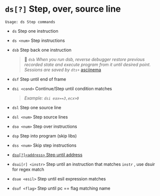 <!-- TITLE: ds -->

#  `ds[?]` Step, over, source line


```
Usage: ds Step commands
```


- `ds` Step one instruction <p hidden>ds</p>
- `ds <num>` Step <num> instructions
- `dsb` Step back one instruction
  > 🚀 `dsb` _When you run dsb, reverse debugger restore previous recorded state and execute program from it until desired point. Sessions are saved by `dts+`_ [asciinema](https://asciinema.org/a/uP1rrlpJu7xzq5pxLpYpZ7qVn)
- `dsf` Step until end of frame
- `dsi <cond>` Continue/Step until condition matches
  > _Example: `dsi eax==3,ecx>0`_
- `dsl` Step one source line
- `dsl <num>` Step <num> source lines
- `dso <num>` Step over <num> instructions
- `dsp` Step into program (skip libs)
- `dss <num>` Skip <num> step instructions

- [ `dsu[?]<address>` Step until address](/options/d/ds/dsu)

- `dsui[r] <instr>` Step until an instruction that matches `instr` , use dsuir for regex match
- `dsue <esil>` Step until esil expression matches
- `dsuf <flag>` Step until pc == flag matching name

<p hidden>ds dsb dsf dsi dsl dso dsp dss dsu dsui dsue dsuf</p>